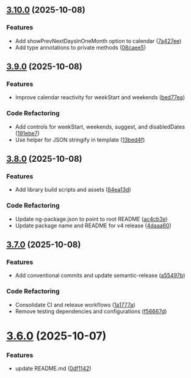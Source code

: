 ## [3.10.0](https://github.com/nsnayp13/angular-datepicker2/compare/v3.9.0...v3.10.0) (2025-10-08)


### Features

* Add showPrevNextDaysInOneMonth option to calendar ([7a427ee](https://github.com/nsnayp13/angular-datepicker2/commit/7a427eec512289fbe9f41c67c2b6820cbe69cbcf))
* Add type annotations to private methods ([08caee5](https://github.com/nsnayp13/angular-datepicker2/commit/08caee543f1176a8ea86b5aa1ea52464b510360a))

## [3.9.0](https://github.com/nsnayp13/angular-datepicker2/compare/v3.8.0...v3.9.0) (2025-10-08)


### Features

* Improve calendar reactivity for weekStart and weekends ([bed77ea](https://github.com/nsnayp13/angular-datepicker2/commit/bed77ea56def60e1758a090e92b5cf23229412b8))


### Code Refactoring

* Add controls for weekStart, weekends, suggest, and disabledDates ([191ebe7](https://github.com/nsnayp13/angular-datepicker2/commit/191ebe71506dc299c8bf8c1c3997d88fa32a4071))
* Use helper for JSON stringify in template ([13bed4f](https://github.com/nsnayp13/angular-datepicker2/commit/13bed4f652187536f83653e41ba6abae778231b0))

## [3.8.0](https://github.com/nsnayp13/angular-datepicker2/compare/v3.7.0...v3.8.0) (2025-10-08)


### Features

* Add library build scripts and assets ([84ea13d](https://github.com/nsnayp13/angular-datepicker2/commit/84ea13dfdbaa6a23ac02e55cd6e9ac4080746f5d))


### Code Refactoring

* Update ng-package.json to point to root README ([ac4cb3e](https://github.com/nsnayp13/angular-datepicker2/commit/ac4cb3e7c472e31c0388c8124dddc01f9b354f4f))
* Update package name and README for v4 release ([4daaa60](https://github.com/nsnayp13/angular-datepicker2/commit/4daaa601f179430ed9efb29b54dda1edfb5e5f0c))

## [3.7.0](https://github.com/nsnayp13/angular-datepicker2/compare/v3.6.0...v3.7.0) (2025-10-08)


### Features

* Add conventional commits and update semantic-release ([a55497b](https://github.com/nsnayp13/angular-datepicker2/commit/a55497b19d684fb6a6c71a5ee89eb4138928e83d))


### Code Refactoring

* Consolidate CI and release workflows ([1a1777a](https://github.com/nsnayp13/angular-datepicker2/commit/1a1777a50c7ac85be4a896bc309765858dd78498))
* Remove testing dependencies and configurations ([f56667d](https://github.com/nsnayp13/angular-datepicker2/commit/f56667ddcc5dfd26cc589cf815a5dd1873c37deb))

# [3.6.0](https://github.com/nsnayp13/angular-datepicker2/compare/v3.5.0...v3.6.0) (2025-10-07)


### Features

* update README.md ([0df1142](https://github.com/nsnayp13/angular-datepicker2/commit/0df1142bb8055c7d347eaaff1783beb9dfaea56c))
